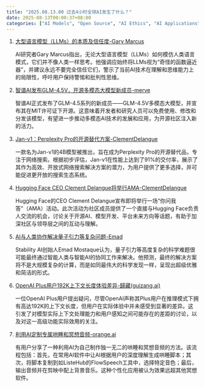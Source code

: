 ```yaml
---
title: "2025.08.13.00 过去4小时全球AI发生了什么？"
date: 2025-08-13T00:00:37+08:00
categories: ["AI Models", "Open Source", "AI Ethics", "AI Applications", "AI Research"]
---
```


1.  [大型语言模型（LLMs）的本质及信任度-Gary Marcus](https://x.com/GaryMarcus/status/1955287314495643855)

    AI研究者Gary Marcus指出，无论大型语言模型（LLMs）如何模仿人类语言模式，它们并不像人类一样思考。他强调应始终将LLMs视为“奇怪的函数逼近器”，并建议永远不要完全信任它们，警示了当前AI技术在理解和思维能力上的局限性，呼吁用户保持警惕和批判性思维。

2.  [智谱AI发布GLM-4.5V，开源多模态大模型新成员-merve](https://x.com/mervenoyann/status/1955286853780668485)

    智谱AI正式发布了GLM-4.5系列的新成员——GLM-4.5V多模态大模型，并宣布其在MIT许可证下开源。这意味着开发者和研究人员可以免费使用、修改和分发该模型，有望进一步推动多模态AI技术的发展和应用，为开源社区注入新的活力。

3.  [Jan-v1：Perplexity Pro的开源替代方案-ClementDelangue](https://x.com/ClementDelangue/status/1955269826441593032)

    一款名为Jan-v1的4B模型被推出，旨在成为Perplexity Pro的开源替代品，专注于网络搜索。根据初步评估，Jan-v1在性能上达到了91%的交付率，展示了其作为高效、开放式网络搜索解决方案的潜力，为用户提供了更多选择，并可能促进更开放的搜索生态系统。

4.  [Hugging Face CEO Clement Delangue将举行AMA-ClementDelangue](https://x.com/ClementDelangue/status/1955268293863809052)

    Hugging Face的CEO Clement Delangue宣布即将举行一场“你问我答”（AMA）活动。此次活动为社区成员提供了一个直接与Hugging Face负责人交流的机会，讨论关于开源AI、模型开发、平台未来方向等话题，有助于加深社区与领导层之间的互动与理解。

5.  [AI与人类协作解决量子引力等复杂问题-Emad](https://x.com/EMostaque/status/1955260729038078021)

    Stability AI创始人Emad Mostaque认为，量子引力等高度复杂的科学难题很可能最终通过智能人类与智能AI的协同工作来解决。他预测，最终的解决方案将不是大规模复杂的计算，而是如同最伟大的科学发现一样，呈现出超级优雅和简洁的形式。

6.  [OpenAI Plus用户192K上下文长度体验差异-歸藏(guizang.ai)](https://x.com/op7418/status/1955255135455645714)

    一位OpenAI Plus用户提出疑问，尽管OpenAI声称其Plus用户在推理模式下拥有高达192K的上下文长度，但用户在实际体验中并未感受到显著的差异。这引发了对模型实际上下文处理能力和用户感知之间可能存在的差距的讨论，以及对这一高级功能实际效用的关注。

7.  [利用AI定制专属哄睡和冥想音频-orange.ai](https://x.com/oran_ge/status/1955253161305968805)

    有用户分享了一种利用AI为自己制作独一无二的哄睡和冥想音频的方法。该流程包括：首先，在常用AI软件中让AI根据用户的深度理解生成哄睡脚本；其次，将脚本复制到如ListeHub的FlowSpeech工具中，选择特定音色；最后，输出音频并在剪映中配上背景音乐。这种个性化应用被认为效果远超其他冥想软件。